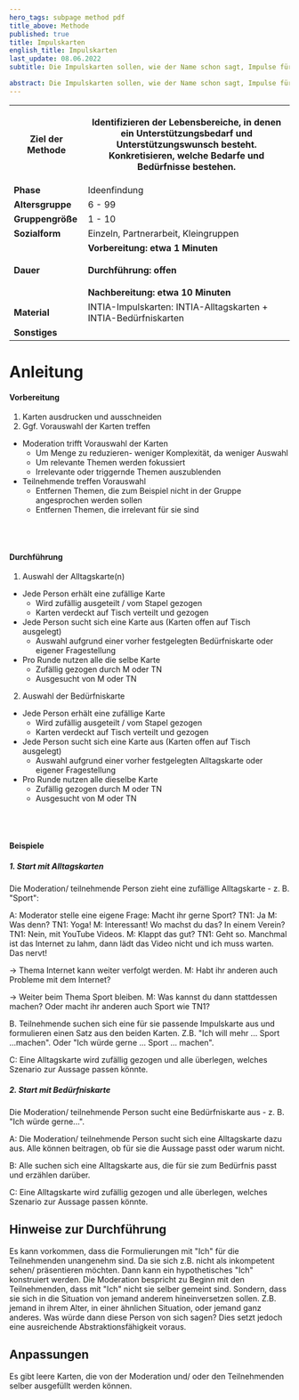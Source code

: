 ```yaml
---
hero_tags: subpage method pdf
title_above: Methode
published: true
title: Impulskarten
english_title: Impulskarten
last_update: 08.06.2022
subtitle: Die Impulskarten sollen, wie der Name schon sagt, Impulse für eine Unterhaltung geben. Dabei entsteht ein Dialog zwischen dem Moderierenden und den Teilnehmenden. Das Ziel ist, durch ein angeregtes Gespräch auf Probleme/ Wünsche/ Bedürfnisse/ Bedarfe zu stoßen. Daraus können dann in weiteren Schritten mit anderen Methoden Lösungen entwickelt werden. Es ist möglich, dass in einem Ausgangsthema eine tieferliegende Thematik entdeckt wird und darauf eingegangen werden kann. Die Impulskarten können auch außerhalb eines Technikentwicklungsprozesses eingesetzt werden. Zum Beispiel als unterstützendes Werkzeug zur Vorbereitung des Hilfeplangesprächs.

abstract: Die Impulskarten sollen, wie der Name schon sagt, Impulse für eine Unterhaltung geben. Dabei entsteht ein Dialog zwischen dem Moderierenden und den Teilnehmenden. Das Ziel ist, durch ein angeregtes Gespräch auf Probleme/ Wünsche/ Bedürfnisse/ Bedarfe zu stoßen. Daraus können dann in weiteren Schritten mit anderen Methoden Lösungen entwickelt werden. Es ist möglich, dass in einem Ausgangsthema eine tieferliegende Thematik entdeckt wird und darauf eingegangen werden kann. Die Impulskarten können auch außerhalb eines Technikentwicklungsprozesses eingesetzt werden. Zum Beispiel als unterstützendes Werkzeug zur Vorbereitung des Hilfeplangesprächs.
---
```


<table class="tb">
    <tr>
        <th><strong>Ziel der Methode</strong></th>
        <th>

Identifizieren der Lebensbereiche, in denen ein Unterstützungsbedarf und Unterstützungswunsch besteht. Konkretisieren, welche Bedarfe und Bedürfnisse bestehen.

</th>
    </tr>
    <tr>
      <td><strong>Phase</strong></td>
      <td>Ideenfindung </td>
    </tr>
    <tr>
      <td><strong>Altersgruppe</strong></td>
      <td>6 - 99</td>
    </tr>
    <tr>
      <td><strong>Gruppengröße</strong></td>
      <td>1 - 10</td>
    </tr>
    <tr>
      <td><strong>Sozialform</strong></td>
      <td>Einzeln, Partnerarbeit, Kleingruppen</td>
    </tr>
    <tr>
      <td><strong>Dauer</strong></td>
      <td>
      <strong>
      Vorbereitung: etwa 1 Minuten<br>
      <br>
      Durchführung: offen<br>
      <br>
      Nachbereitung: etwa 10 Minuten<br>
      </strong>
      </td>
    </tr>
    <tr>
      <td><strong>Material</strong></td>
      <td>INTIA-Impulskarten: INTIA-Alltagskarten + INTIA-Bedürfniskarten</td>
    </tr>
    <tr>
      <td><strong>Sonstiges</strong></td>
      <td>
</td>
</tr>
</table>

# Anleitung

#### Vorbereitung

1. Karten ausdrucken und ausschneiden
2. Ggf. Vorauswahl der Karten treffen
  - Moderation trifft Vorauswahl der Karten
    - Um Menge zu reduzieren- weniger Komplexität, da weniger Auswahl
    - Um relevante Themen werden fokussiert
    - Irrelevante oder triggernde Themen auszublenden
  - Teilnehmende treffen Vorauswahl
    - Entfernen Themen, die zum Beispiel nicht in der Gruppe angesprochen werden sollen
    - Entfernen Themen, die irrelevant für sie sind

   <br><br>

#### Durchführung

1. Auswahl der Alltagskarte(n)
  - Jede Person erhält eine zufällige Karte
    - Wird zufällig ausgeteilt / vom Stapel gezogen
    - Karten verdeckt auf Tisch verteilt und gezogen
  - Jede Person sucht sich eine Karte aus (Karten offen auf Tisch ausgelegt)
    - Auswahl aufgrund einer vorher festgelegten Bedürfniskarte oder eigener Fragestellung
  - Pro Runde nutzen alle die selbe Karte
    - Zufällig gezogen durch M oder TN
    - Ausgesucht von M oder TN
2. Auswahl der Bedürfniskarte
  - Jede Person erhält eine zufällige Karte
    - Wird zufällig ausgeteilt / vom Stapel gezogen
    - Karten verdeckt auf Tisch verteilt und gezogen
  - Jede Person sucht sich eine Karte aus (Karten offen auf Tisch ausgelegt)
    - Auswahl aufgrund einer vorher festgelegten Alltagskarte oder eigener Fragestellung
  - Pro Runde nutzen alle dieselbe Karte
    - Zufällig gezogen durch M oder TN
    - Ausgesucht von M oder TN

   <br><br>

#### Beispiele

##### 1. Start mit Alltagskarten

Die Moderation/ teilnehmende Person zieht eine zufällige Alltagskarte - z. B. "Sport":

A: Moderator stelle eine eigene Frage: Macht ihr gerne Sport? TN1: Ja M: Was denn? TN1: Yoga! M: Interessant! Wo machst du das? In einem Verein? TN1: Nein, mit YouTube Videos. M: Klappt das gut? TN1: Geht so. Manchmal ist das Internet zu lahm, dann lädt das Video nicht und ich muss warten. Das nervt!

→ Thema Internet kann weiter verfolgt werden. M: Habt ihr anderen auch Probleme mit dem Internet?

→ Weiter beim Thema Sport bleiben. M: Was kannst du dann stattdessen machen? Oder macht ihr anderen auch Sport wie TN1?

B. Teilnehmende suchen sich eine für sie passende Impulskarte aus und formulieren einen Satz aus den beiden Karten. Z.B. "Ich will mehr ... Sport ...machen". Oder "Ich würde gerne ... Sport ... machen".

C: Eine Alltagskarte wird zufällig gezogen und alle überlegen, welches Szenario zur Aussage passen könnte.


##### 2. Start mit Bedürfniskarte

Die Moderation/ teilnehmende Person sucht eine Bedürfniskarte aus - z. B. "Ich würde gerne...".

A: Die Moderation/ teilnehmende Person sucht sich eine Alltagskarte dazu aus. Alle können beitragen, ob für sie die Aussage passt oder warum nicht.

B: Alle suchen sich eine Alltagskarte aus, die für sie zum Bedürfnis passt und erzählen darüber.

C: Eine Alltagskarte wird zufällig gezogen und alle überlegen, welches Szenario zur Aussage passen könnte.

## Hinweise zur Durchführung

Es kann vorkommen, dass die Formulierungen mit "Ich" für die Teilnehmenden unangenehm sind. Da sie sich z.B. nicht als inkompetent sehen/ präsentieren möchten. Dann kann ein hypothetisches "Ich" konstruiert werden. Die Moderation bespricht zu Beginn mit den Teilnehmenden, dass mit "Ich" nicht sie selber gemeint sind. Sondern, dass sie sich in die Situation von jemand anderem hineinversetzen sollen. Z.B. jemand in ihrem Alter, in einer ähnlichen Situation, oder jemand ganz anderes. Was würde dann diese Person von sich sagen? Dies setzt jedoch eine ausreichende Abstraktionsfähigkeit voraus.

## Anpassungen

Es gibt leere Karten, die von der Moderation und/ oder den Teilnehmenden selber ausgefüllt werden können.

<!--
{% include highlighter.html min-height25p=false content="

## <center>Weitere Define Methoden</center>

#### Methodenname

Kurzbeschreibung Lorem ipsum dolor sit amet, consetetur sadipscing elitr, sed diam
nonumy eirmod tempor invidunt ut labore et dolore magna aliquyam erat, sed diam
voluptua. At vero eos et accusam et justo duo dolores et ea rebum.

<a href='#' class='button is-rounded is-dark'>
   <span>Mehr lesen</span>
  <span class='icon is-small'>
    <i class='fas fa-chevron-right fa-xs'></i>
  </span>
</a>
<br><br>

#### Methodenname

Kurzbeschreibung Lorem ipsum dolor sit amet, consetetur sadipscing elitr, sed diam
nonumy eirmod tempor invidunt ut labore et dolore magna aliquyam erat, sed diam
voluptua. At vero eos et accusam et justo duo dolores et ea rebum.

<a href='#' class='button is-rounded is-dark'>
   <span>Mehr lesen</span>
  <span class='icon is-small'>
    <i class='fas fa-chevron-right fa-xs'></i>
  </span>
</a>
<br><br>

" %}
-->
